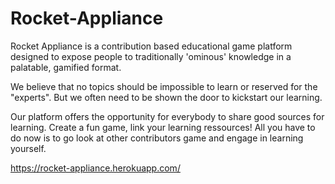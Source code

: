 # Rocket-Appliance

Rocket Appliance is a contribution based educational game platform designed to expose people to traditionally 'ominous' knowledge in a palatable, gamified format.

We believe that no topics should be impossible to learn or reserved for the "experts". But we often need to be shown the door to kickstart our learning.

Our platform offers the opportunity for everybody to share good sources for learning. Create a fun game, link your learning ressources! All you have to do now is to go look at other contributors game and engage in learning yourself.

https://rocket-appliance.herokuapp.com/
